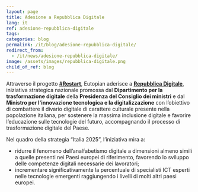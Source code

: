 ```yaml
---
layout: page
title: Adesione a Repubblica Digitale
lang: it
ref: adesione-repubblica-digitale
tags:
categories: blog
permalink: /it/blog/adesione-repubblica-digitale/
redirect_from:
  - /it/news/adesione-repubblica-digitale/
image: /assets/images/repubblica-digitale.png
child_of_ref: blog
---
```


Attraverso il progetto [**#Restart**](/it/restart/progetto), Eutopian aderisce
a [**Repubblica
Digitale**](https://innovazione.gov.it/it/repubblica-digitale/), iniziativa
strategica nazionale promossa dal **Dipartimento per la trasformazione
digitale** della **Presidenza del Consiglio dei ministri** e dal **Ministro per
l'innovazione tecnologica e la digitalizzazione** con l’obiettivo di combattere
il divario digitale di carattere culturale presente nella popolazione italiana,
per sostenere la massima inclusione digitale e favorire l’educazione sulle
tecnologie del futuro, accompagnando il processo di trasformazione digitale del
Paese.

Nel quadro della strategia “Italia 2025”, l’iniziativa mira a:

* ridurre il fenomeno dell’analfabetismo digitale a dimensioni almeno simili a
  quelle presenti nei Paesi europei di riferimento, favorendo lo sviluppo delle
  competenze digitali necessarie dei lavoratori;
* incrementare significativamente la percentuale di specialisti ICT esperti
  nelle tecnologie emergenti raggiungendo i livelli di molti altri paesi
  europei.
